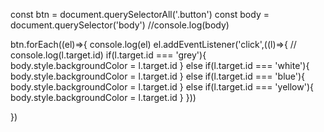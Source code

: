 const btn = document.querySelectorAll('.button')
const body = document.querySelector('body')
//console.log(body)

btn.forEach((el)=>{
  console.log(el)
  el.addEventListener('click',((l)=>{
    // console.log(l.target.id)
    if(l.target.id === 'grey'){
      body.style.backgroundColor = l.target.id
    }
    else if(l.target.id === 'white'){
      body.style.backgroundColor = l.target.id
    }
    else if(l.target.id === 'blue'){
      body.style.backgroundColor = l.target.id
    }
    else if(l.target.id === 'yellow'){
      body.style.backgroundColor = l.target.id
    }
  })) 
  
})